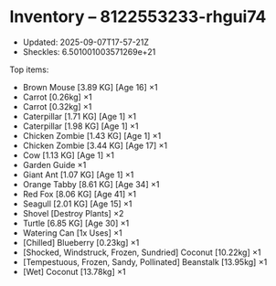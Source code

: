 # Inventory – 8122553233-rhgui74

- Updated: 2025-09-07T17-57-21Z
- Sheckles: 6.501001003571269e+21

Top items:
- Brown Mouse [3.89 KG] [Age 16] ×1
- Carrot [0.26kg] ×1
- Carrot [0.32kg] ×1
- Caterpillar [1.71 KG] [Age 1] ×1
- Caterpillar [1.98 KG] [Age 1] ×1
- Chicken Zombie [1.43 KG] [Age 1] ×1
- Chicken Zombie [3.44 KG] [Age 17] ×1
- Cow [1.13 KG] [Age 1] ×1
- Garden Guide ×1
- Giant Ant [1.07 KG] [Age 1] ×1
- Orange Tabby [8.61 KG] [Age 34] ×1
- Red Fox [8.06 KG] [Age 41] ×1
- Seagull [2.01 KG] [Age 15] ×1
- Shovel [Destroy Plants] ×2
- Turtle [6.85 KG] [Age 30] ×1
- Watering Can [1x Uses] ×1
- [Chilled] Blueberry [0.23kg] ×1
- [Shocked, Windstruck, Frozen, Sundried] Coconut [10.22kg] ×1
- [Tempestuous, Frozen, Sandy, Pollinated] Beanstalk [13.95kg] ×1
- [Wet] Coconut [13.78kg] ×1
